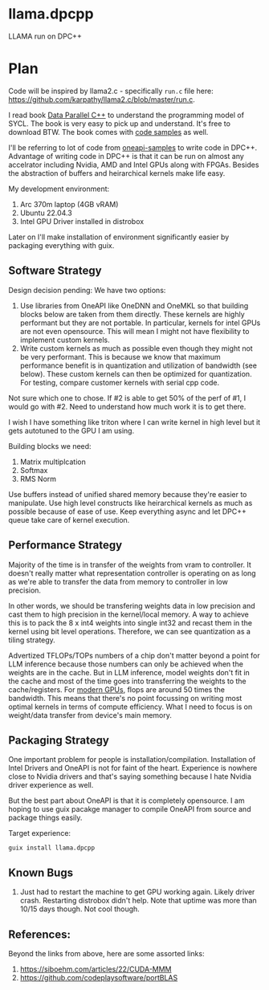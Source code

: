 # llama.dpcpp

LLAMA run on DPC++

# Plan

Code will be inspired by llama2.c - specifically `run.c` file here: https://github.com/karpathy/llama2.c/blob/master/run.c.

I read book [Data Parallel C++](https://link.springer.com/book/10.1007/978-1-4842-5574-2) to understand the programming model of SYCL. The book is very easy to pick up and understand. It's free to download BTW. The book comes with [code samples](https://github.com/Apress/data-parallel-CPP) as well.


I'll be referring to lot of code from [oneapi-samples](https://github.com/oneapi-src/oneAPI-samples) to write code in DPC++. Advantage of writing code in DPC++ is that it can be run on almost any accelrator including Nvidia, AMD and Intel GPUs along with FPGAs. Besides the abstraction of buffers and heirarchical kernels make life easy.

My development environment:
1. Arc 370m laptop (4GB vRAM)
2. Ubuntu 22.04.3
3. Intel GPU Driver installed in distrobox

Later on I'll make installation of environment significantly easier by packaging everything with guix.

## Software Strategy

Design decision pending: We have two options:

1. Use libraries from OneAPI like OneDNN and OneMKL so that building blocks below are taken from them directly. These kernels are highly performant but they are not portable. In particular, kernels for intel GPUs are not even opensource. This will mean I might not have flexibility to implement custom kernels.
2. Write custom kernels as much as possible even though they might not be very performant. This is because we know that maximum performance benefit is in quantization and utilization of bandwidth (see below). These custom kernels can then be optimized for quantization. For testing, compare customer kernels with serial cpp code.

Not sure which one to chose. If #2 is able to get 50% of the perf of #1, I would go with #2. Need to understand how much work it is to get there.

I wish I have something like triton where I can write kernel in high level but it gets autotuned to the GPU I am using.

Building blocks we need:

1. Matrix multiplcation
2. Softmax
3. RMS Norm

Use buffers instead of unified shared memory because they're easier to manipulate. Use high level constructs like heirarchical kernels as much as possible because of ease of use. Keep everything async and let DPC++ queue take care of kernel execution.

## Performance Strategy

Majority of the time is in transfer of the weights from vram to controller. It doesn't really matter what representation controller is operating on as long as we're able to transfer the data from memory to controller in low precision.

In other words, we should be transfering weights data in low precision and cast them to high precision in the kernel/local memory. A way to achieve this is to pack the 8 x int4 weights into single int32 and recast them in the kernel using bit level operations. Therefore, we can see quantization as a tiling strategy.

Advertized TFLOPs/TOPs numbers of a chip don't matter beyond a point for LLM inference because those numbers can only be achieved when the weights are in the cache. But in LLM inference, model weights don't fit in the cache and most of the time goes into transferring the weights to the cache/registers. For [modern GPUs](https://docs.google.com/spreadsheets/d/1vsJUpIZdFwIYrEfCGWcGOQZhMYE_NG70qSisA2OO-Og/edit#gid=330553096), flops are around 50 times the bandwidth. This means that there's no point focussing on writing most optimal kernels in terms of compute efficiency. What I need to focus is on weight/data transfer from device's main memory.

## Packaging Strategy

One important problem for people is installation/compilation. Installation of Intel Drivers and OneAPI is not for faint of the heart. Experience is nowhere close to Nvidia drivers and that's saying something because I hate Nvidia driver experience as well.

But the best part about OneAPI is that it is completely opensource. I am hoping to use guix pacakge manager to compile OneAPI from source and package things easily.

Target experience:

```
guix install llama.dpcpp
```


## Known Bugs

1. Just had to restart the machine to get GPU working again. Likely driver crash. Restarting distrobox didn't help. Note that uptime was more than 10/15 days though. Not cool though.

## References:

Beyond the links from above, here are some assorted links:

1. https://siboehm.com/articles/22/CUDA-MMM
2. https://github.com/codeplaysoftware/portBLAS